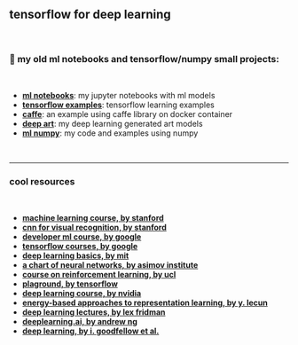 ## tensorflow for deep learning

<br>

### 👾 my old ml notebooks and tensorflow/numpy small projects:

<br>

* **[ml notebooks](Notebooks)**: my jupyter notebooks with ml models
* **[tensorflow examples](TensorFlow)**: tensorflow learning examples
* **[caffe](Caffee)**: an example using caffe library on docker container
* **[deep art](Deep_Art)**: my deep learning generated art models
* **[ml numpy](Numpy)**: my code and examples using numpy

<br>


---------

### cool resources


<br>


* **[machine learning course, by stanford](http://cs229.stanford.edu/)**
* **[cnn for visual recognition, by stanford](http://cs231n.stanford.edu/)**
* **[developer ml course, by google](https://developers.google.com/machine-learning)**
* **[tensorflow courses, by google](https://www.tensorflow.org/)**
* **[deep learning basics, by mit](https://medium.com/tensorflow/mit-deep-learning-basics-introduction-and-overview-with-tensorflow-355bcd26baf0)**
* **[a chart of neural networks, by asimov institute](http://www.asimovinstitute.org/neural-network-zoo/)**
* **[course on reinforcement learning, by ucl](http://www0.cs.ucl.ac.uk/staff/d.silver/web/Teaching.html)**
* **[plaground, by tensorflow](http://playground.tensorflow.org)**
* **[deep learning course, by nvidia](https://www.youtube.com/playlist?list=PL5B692fm6--tI-ijknnVZWbXU2H4JpSYe)**
* **[energy-based approaches to representation learning, by y. lecun](https://www.youtube.com/watch?v=m17B-cXcZFI&amp=&t=524s)**
* **[deep learning lectures, by lex fridman](https://www.youtube.com/watch?v=O5xeyoRL95U&list=PLrAXtmErZgOeiKm4sgNOknGvNjby9efdf)**
* **[deeplearning.ai, by andrew ng](https://www.deeplearning.ai/deep-learning-specialization/)**
* **[deep learning, by i. goodfellow et al.](http://www.deeplearningbook.org/)**

